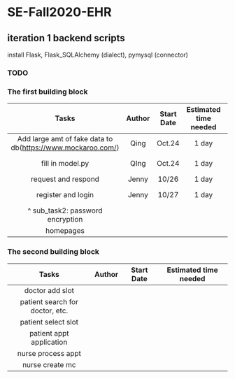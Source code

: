 # SE-Fall2020-EHR
## iteration 1 backend scripts
install Flask, Flask_SQLAlchemy (dialect), pymysql (connector)
### TODO
### The first building block


| Tasks          | Author       | Start Date   | Estimated time needed | Status |
| :------------: | :----------: | :----------: | :-------------------:| :------:|
|Add large amt of fake data to db(https://www.mockaroo.com/)|Qing|Oct.24|1 day|On-going|
|fill in model.py|QIng| Oct.24|1 day|On-going|
|request and respond|Jenny|10/26|1 day|Done|
|register and login|Jenny|10/27|1 day|On-going|
| ^ sub_task2: password encryption | | |
|homepages|||||

### The second building block

| Tasks          | Author       | Start Date   | Estimated time needed |
| :------------: | :----------: | :----------: | :-------------------:| 
|doctor add slot|||
|patient search for doctor, etc.|||
|patient select slot|||
|patient appt application|||
|nurse process appt|||
|nurse create mc|||
